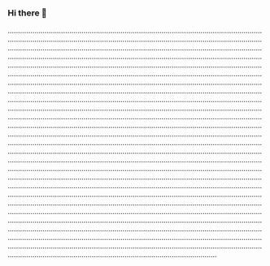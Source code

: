### Hi there 👋

..............................................................................................................................................................................................................................................................................................................................................................................................................................................................................................................................................................................................................................................................................................................................................................................................................................................................................................................................................................................................................................................................................................................................................................................................................................................................................................................................................................................................................................................................................................................................................................................................................................................................................................................................................................................................................................................................................................................................................................................................................................................................................................................................................................................................................................................................................................................................................................................................................................................................................................................................................................................................................................................................................................................................................................................................................................................................................................................................................................................................................................................................................................................................................................................................................................................................................................................................................................................................................................................................